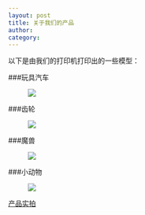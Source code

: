```yaml
---
layout: post
title: 关于我们的产品
author: 
category: 
---
```


以下是由我们的打印机打印出的一些模型：

###玩具汽车
<figure class="half">
    <img src="{{site.staticurl}}/images/posts/car.jpg">
</figure>

###齿轮
<figure class="half">
    <img src="{{site.staticurl}}/images/posts/gear.jpg">
</figure>

###魔兽
<figure class="half">
    <img src="{{site.staticurl}}/images/posts/monster.jpg">
</figure>

###小动物
<figure class="half">
    <img src="{{site.staticurl}}/images/posts/squirrel.jpg">
</figure>


<div class="jumbotron">
        <a class="btn btn-large btn-success" href="{{ site.baseurl }}/aboutPRODUCTS2/">产品实拍</a>
</div>